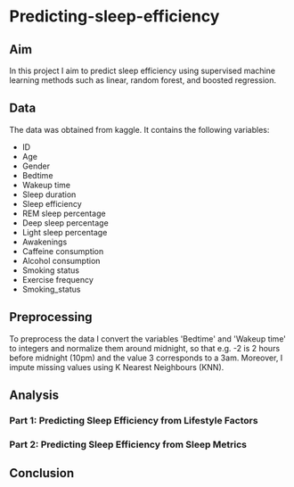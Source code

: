 # Predicting-sleep-efficiency

## Aim 
In this project I aim to predict sleep efficiency using supervised machine learning methods such as linear, random forest, and boosted regression. 

## Data
The data was obtained from kaggle. It contains the following variables:
* ID
* Age
* Gender
* Bedtime
* Wakeup time
* Sleep duration
* Sleep efficiency
* REM sleep percentage
* Deep sleep percentage
* Light sleep percentage
* Awakenings
* Caffeine consumption
* Alcohol consumption
* Smoking status
* Exercise frequency
* Smoking_status

## Preprocessing 
To preprocess the data I convert the variables 'Bedtime' and 'Wakeup time' to integers and normalize them around midnight, so that e.g. -2 is 2 hours before midnight (10pm) and the value 3 corresponds to a 3am. Moreover, I impute missing values using K Nearest Neighbours (KNN). 

## Analysis 
### Part 1: Predicting Sleep Efficiency from Lifestyle Factors
### Part 2: Predicting Sleep Efficiency from Sleep Metrics

## Conclusion 
